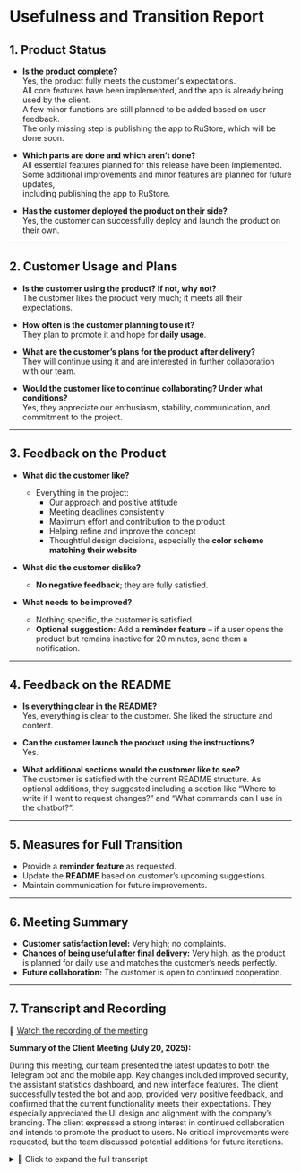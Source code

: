 # Usefulness and Transition Report

## 1. Product Status

- **Is the product complete?**  
  Yes, the product fully meets the customer's expectations.  
  All core features have been implemented, and the app is already being used by the client.  
  A few minor functions are still planned to be added based on user feedback.  
  The only missing step is publishing the app to RuStore, which will be done soon.

- **Which parts are done and which aren’t done?**  
  All essential features planned for this release have been implemented.  
  Some additional improvements and minor features are planned for future updates,  
  including publishing the app to RuStore.
  
- **Has the customer deployed the product on their side?**  
  Yes, the customer can successfully deploy and launch the product on their own.

---

## 2. Customer Usage and Plans

- **Is the customer using the product? If not, why not?**  
  The customer likes the product very much; it meets all their expectations.

- **How often is the customer planning to use it?**  
  They plan to promote it and hope for **daily usage**.

- **What are the customer’s plans for the product after delivery?**  
  They will continue using it and are interested in further collaboration with our team.

- **Would the customer like to continue collaborating? Under what conditions?**  
  Yes, they appreciate our enthusiasm, stability, communication, and commitment to the project.

---

## 3. Feedback on the Product

- **What did the customer like?**  
  - Everything in the project:  
    - Our approach and positive attitude  
    - Meeting deadlines consistently  
    - Maximum effort and contribution to the product  
    - Helping refine and improve the concept  
    - Thoughtful design decisions, especially the **color scheme matching their website**  

- **What did the customer dislike?**  
  - **No negative feedback**; they are fully satisfied.

- **What needs to be improved?**  
  - Nothing specific, the customer is satisfied.  
  - **Optional suggestion:** Add a **reminder feature** – if a user opens the product but remains inactive for 20 minutes, send them a notification.

---

## 4. Feedback on the README

- **Is everything clear in the README?**  
  Yes, everything is clear to the customer. She liked the structure and content.

- **Can the customer launch the product using the instructions?**  
  Yes.

- **What additional sections would the customer like to see?**  
  The customer is satisfied with the current README structure. As optional additions, they suggested including a section like “Where to write if I want to request changes?” and “What commands can I use in the chatbot?”.

---

## 5. Measures for Full Transition

- Provide a **reminder feature** as requested.  
- Update the **README** based on customer’s upcoming suggestions.  
- Maintain communication for future improvements.

---

## 6. Meeting Summary

- **Customer satisfaction level:** Very high; no complaints.  
- **Chances of being useful after final delivery:** Very high, as the product is planned for daily use and matches the customer’s needs perfectly.  
- **Future collaboration:** The customer is open to continued cooperation.

---

## 7. Transcript and Recording

📎 [Watch the recording of the meeting](https://disk.yandex.com.ge/i/_k-2plrT62vhVQ)

**Summary of the Client Meeting (July 20, 2025):**

During this meeting, our team presented the latest updates to both the Telegram bot and the mobile app. Key changes included improved security, the assistant statistics dashboard, and new interface features. The client successfully tested the bot and app, provided very positive feedback, and confirmed that the current functionality meets their expectations. They especially appreciated the UI design and alignment with the company’s branding. The client expressed a strong interest in continued collaboration and intends to promote the product to users. No critical improvements were requested, but the team discussed potential additions for future iterations.

<details>
  <summary>📄 Click to expand the full transcript</summary>


**[RUS]**
  
(0:00) привет! (0:03) привет! у тебя микрофон выключен. (0:18) отлично, всё. ребят, привет! (0:20) так, давайте, рассказывайте.
(0:24) так, о боту я пока покажу по-быстрому. опять же, были изменения в основном по безопасности. (0:33) в том числе для менеджеров сделан список ассистентов со статистикой.
(0:54) камин вписывается и автоматически сохраняется. (1:01) сейчас я приближусь чуть-чуть, потому что, я думаю, видно довольно плохо. (1:17) вот так вот.
(1:22) можно открыть, тут список всех ассистентов, и вот получается статистика определённая. (1:33) ты можешь выбрать ассистента, кто с тобой работал, кто возьмёт задачу в класс. (1:37) ну, ещё написать им, отправить что-то, условно, сообщение.
(1:45) и оно им придёт, и удалить. (1:50) ну, в случае чего, мы добавили эту кнопку, чтобы в случае чего удалить. (1:58) но она применяться вполне может и не будет.
(2:05) тут все ассистенты отображаются, плюс чуть-чуть ускорили. (2:14) базу ускорили, изменили, но, я думаю, код показывать смысла особо не имеет. (2:24) потому что он тяжёлый очень.
(2:29) поэтому, по боту, из интерфейса, это пока всё. (2:36) ну, это здорово, это очень классно, это очень ориентировано на клиента максимально, чтобы это было удобно. (2:44) я прямо очень в восторге.
здорово придумали, ребята. (2:52) теперь по приложению вам покажет. (2:57) по приложению я пока пытаюсь, я борюсь с эмулятором, пытаюсь запустить приложение.
(3:03) сейчас, если не получится, пускай Диана тогда сделает свою часть, и я попробую показать ещё раз потом. (3:13) ребята, вы можете что-нибудь виднее показать? (3:17) сейчас я. (3:27) так, я всё-таки смог запустить приложение. (3:30) о, отлично.
(3:31) могу показать. (3:33) отлично. (3:34) так, Диана, тогда ты следующая.
(3:36) ага, хорошо. (3:57) вот продолжение справа у нас. (4:02) вы видите же, да? (4:04) да, да, да, я вижу полностью всё, да.
(4:06) ну, по изменениям пока что всё вот так. (4:11) это отображение от эмулятора, ему тяжело уже. (4:15) так, мы добавили примеры задач.
(4:18) то есть здесь личные задачи. (4:20) пока дизайн не замысловатый, но это всё возможно изменить. (4:24) достаточно.
мне и так всё уже нравится очень, да. (4:27) да, то есть здесь вот личные задачи подсвечены, можно приближиться к бизнес-задачам посмотреть. (4:33) класс.
(4:33) такие возможны. (4:41) есть документация. (4:43) здесь всё, что связано с законом о персональных данных.
(4:47) вот эти все дела. (4:48) их тоже можно будет потом изменить, потому что я ориентировался на тот файл, который у вас существует в боте. (4:56) и поэтому, мне кажется, как-то под мобильное приложение можно будет переделать это всё дело.
(5:02) ну, а нас... (5:06) я тоже быстренько сделал экранчик. (5:12) так, ладно, не будем переходить туда сейчас. (5:32) так, угу.
(5:35) и также при входе в приложение появляется экран с просьбой регистрации в телеграм. (5:43) у меня сейчас его не было. (5:45) поэтому нажимаю далить аккаунт.
ну, потому что я уже заходил раньше. (5:51) далить аккаунт. добро пожаловать.
(5:55) продолжить. (5:57) и войдите в свою игру на телеграм. (5:59) можно также посмотреть документацию на этой странице.
(6:05) так, ну и мы заходим. (6:08) ну, на эмуляторе ничего не будет, потому что здесь телеграм-аккаунта очевидно нет. (6:14) ну, а если запускать на телефоне, то хром не отвечает, видите? (6:19) ну, да.
(6:21) всё должно работать. (6:23) проходит регистрация через телеграм-аккаунт. (6:33) что-то, ребят, классно, мне нравится очень.
(6:36) приятный интерфейс. (6:39) настолько максимально простое, понятное и ориентированное на клиента, здорово. (6:44) класс.
(6:47) так, ну, с моей стороны всё. (6:50) ага, я могу тогда сейчас показать ещё файл вот этот. (6:56) у нас, получается, попросили, чтобы вы хотели в него или убрать из него, или что-то ещё в него вписать.
(7:09) какие дополнительные разделы вы бы хотели там видеть? (7:13) а это где дополнительные разделы? (7:15) это получается в файле описания проекта. (7:28) да, я поняла. (7:30) в описании проекта.
(7:31) а вы мне отправите ссылку на этот файл. (7:37) ну, или вот я его показываю. (7:42) это как история проверочная, я должна посмотреть, насколько мне устраивает то, что вы мне сейчас показали, и в этом файле всё заполнить.
(7:49) какая-то некая промежуточная фиксация результатов. (7:52) там ничего заполнять не нужно, это получается как файл просто с информацией, как этим пользоваться, краткое описание того, что мы сделали. (8:01) отлично.
да, отправляйте, я почитаю. (8:07) так, ну и нужно на пару вопросов ответить. (8:12) получается, хотели бы вы использовать наш продукт, и если нет, то что бы вам мешало? (8:19) я хочу, да, использовать ваш продукт, он мне очень нравится, полностью соответствует всем моим ожиданиям, и даже больше.
(8:28) так, а как часто вы планируете его использовать? (8:33) я же его планирую не использовать, я его планирую продвигать, и надеюсь, что его люди будут использовать на ежедневной основе, в течение подписки, которые они предъявили. (8:47) очень надеемся, что наши клиенты будут использовать продукты на ежедневной основе. (8:54) так, ну, тот вопрос, все ли понятно вам из файла, но файл вы, получается, потом прочитаете, вы как бы нам напишите тогда ответы? (9:03) да, да, конечно.
(9:05) вот, я скинул его. (9:07) ответы до какого времени числа надо написать, ребята? (9:17) наверное, до воскресенья, да? (9:19) наверное, да, наверное, до воскресенья. (9:22) все, хорошо, ну, да, чтобы я просто, я могла бы на понедельник отложить, если до воскресенья, то все окей.
(9:29) если вдруг я буду, если я до 11, до 10, до 11 воскресенья не отправила файл, разумно меня вызвать и любыми вариантами напомнить, что надо сделать. (9:39) я такой студент, как и вы. (9:46) понимаю важность этой задачи, но нахожусь на выездной поездке в тайге, поэтому в садовом домике сижу.
(9:54) и у нас здесь очень хорошо понять, простите, если я вдруг, я говорю, если забуду, напомню. (9:59) Полина тоже можно дергать, всех можно поднять на уши, она тут вместе со мной, поэтому мы с ней обязательно сделаем. (10:08) так, сможете ли вы запустить сами продукт наш? (10:13) да, конечно.
(10:17) у нас есть еще инструкция в файле, которую можно, если что. (10:23) а какие доработки вы бы хотели? (10:26) у меня пока нет никаких пожеланий по доработкам, меня устраивает все полностью и приложение, и чат-бот. (10:35) хотели бы продолжать сотрудничество с нашей командой? (10:39) да, мне понравилось сотрудничество с вашей командой, и настроение ваше понравилось, и ваша стабильность, и то, как вы вели с нами коммуникацию.
(10:50) это 10 из 10. (10:58) что вам понравилось, что вам не понравилось? (11:02) понравилось в работе в команде, во всем проекте, мне ваша команда понравилась, ваш подход с юморком, какие-то мемчики, настроение классное. (11:16) вы приходите всегда готовые, нравится, что мы очень в короткие сроки ужимаемся по нашим встречам, потому что вы максимально подготовлены к этому.
(11:26) приходите, выдали информацию, я ее получила, ушла думать, что дальше. (11:31) ладно, нет, не ушла думать, что дальше, мне еще очень понравилось, что вы продумали все за нас, до мелочей. (11:37) ребята, вы подумали столько, я это чувствую в вашем продукте, чувствую часть вас, что вы вложили, все тексты вы придумали, все разделы.
(11:47) вы подумали со стороны клиента, подумали со стороны компании, как сделать так, чтобы у меня была реализованная возможность отчетности. (11:53) это мне тоже очень сильно понравилось. (11:58) особенно хочу отметить, что дизайном девочки занимались, мне очень понравился дизайн, и это сделано в нашей любимой цветовой гамме.
(12:07) классно, что вы зашли на сайт компании, сделали не просто продукт, а то, что визуально меня очень сильно радует. (12:14) да, конечно, мне эти цвета, я не просто так их выбирала для моей компании. (12:18) и теперь это реализовано в цветовой гамме бота, вот этого проекта.
(12:23) это очень здорово, это дико приятно, то, что я совершенно не ожидала. (12:28) и вся работа с вами для меня это было чуть больше, чем я в принципе от вас ожидала. (12:34) вы знаете, каждую неделю просто предугадывали и выдавали что-то новое, совершенное, классное, чудесное.
(12:40) вот за это все я вам благодарна. (12:42) нет никаких минусов, у нас не было минусов. (12:46) ребят, у нас не было минусов вообще.
(12:50) и что нужно улучшить? (12:54) мне вообще ничего добавить. (12:56) можно мне память улучшить, чтобы я приходила на встречу с вами вовремя. (13:03) это было бы хорошо, я была бы рада.
(13:06) это было бы хорошо, да. (13:07) но так, конечно, к вам нет вопросов, вы меня еще дождались. (13:11) это вообще... за это отдельная благодарность.
(13:19) тогда на этом все вопросы. (13:22) остальные я в группу скину потом. (13:25) когда вы прочитаете, напишите.
(13:28) хорошо, договорились. (13:30) надо его полностью прочитать и написать, отписаться в чат, что с файлом ознакомились, что есть какие-то практики. (13:37) я надеюсь, все отлично.
(13:38) да? (13:39) все. (13:41) все. (13:42) ладно.
(13:43) спасибо. (13:44) ребят, спасибо за встречу. (13:47) вам тоже спасибо большое.
(13:49) пока-пока.

**[ENG]**

(0:00) Hi!
(0:03) Hi! Your mic is off.
(0:18) Great, all set. Hi, everyone!
(0:20) Okay, let’s get started—tell us what’s up.
(0:24) I’ll quickly show the bot part first. Most changes were related to security.
(0:33) We added a list of assistants with stats for managers.
(0:54) The check-in logs automatically and saves.
(1:01) Let me zoom in a bit, it’s probably hard to see.
(1:17) Like this.
(1:22) You can open it, see the full list of assistants, and stats.
(1:33) You can pick the assistant you worked with, or who will take a class task.
(1:37) And send them a message if needed.
(1:45) They’ll receive it, and you can also delete if necessary.
(1:50) We added the delete button just in case, even if it may not be needed.
(1:58) All assistants are listed, and we also sped things up a bit.
(2:14) The database is now faster, changed a bit, but I don’t think it makes sense to show code.
(2:24) It’s heavy.
(2:29) So that’s it for the bot interface for now.
(2:36) That’s great, really client-centered and convenient.
(2:44) I’m honestly very impressed.
(2:52) Now you’ll see the app part.
(2:57) I’m still fighting with the emulator trying to launch the app.
(3:03) If it doesn’t work, let Diana do her part and I’ll try again.
(3:13) Can you guys show something more clearly in the meantime?
(3:17) Okay, one sec.
(3:27) I managed to launch the app.
(3:30) Oh, nice.
(3:31) I can show it now.
(3:33) Great.
(3:34) Diana, you’re up next.
(3:36) Got it.
(3:57) This is the continuation on the right side.
(4:02) You can see it, right?
(4:04) Yes, I see it all.
(4:06) That’s all for the recent changes.
(4:11) Emulator’s a bit overloaded with display.
(4:15) We added task examples.
(4:18) These are personal tasks.
(4:20) The design is simple for now, but that can all be changed.
(4:24) I already love it the way it is.
(4:27) These are personal tasks, and you can scroll to business tasks.
(4:33) Cool.
(4:41) There’s documentation.
(4:43) Everything about personal data law is there.
(4:47) All of that.
(4:48) It can also be adapted later—I based it on the bot’s file.
(4:56) So we could redesign it more mobile-friendly.
(5:02) And here’s our…
(5:06) I also made a quick screen.
(5:12) Never mind, let’s not go there now.
(5:32) Right.
(5:35) There’s also a screen that pops up asking you to register via Telegram.
(5:43) I didn’t see it just now,
(5:45) probably because I logged in earlier.
(5:51) So I delete account,
(5:55) welcome screen,
(5:57) continue,
(5:59) and log in via Telegram.
(6:05) You can also view the docs on this page.
(6:08) On the emulator it won’t work of course, no Telegram account.
(6:14) But on an actual phone it does.
(6:19) Chrome’s unresponsive right now.
(6:21) Should work normally though.
(6:23) Registration goes through Telegram account.
(6:33) This is really cool, guys, I love it.
(6:36) Very user-friendly interface.
(6:39) Super simple, clear, and client-focused. Awesome.
(6:47) That’s all from my side.
(6:50) I can show one more file.
(6:56) We were asked what you’d like to add or remove from it.
(7:09) What other sections would you like to see in it?
(7:13) Where exactly?
(7:15) In the project description file.
(7:28) Oh, got it.
(7:30) In the description file.
(7:31) Will you send me the link?
(7:37) Or I’m showing it here.
(7:42) It’s like a checkpoint—I review what you’ve shown and confirm if it’s good.
(7:49) Some kind of interim result.
(7:52) You don’t have to fill anything in—it’s just a usage guide and a summary.
(8:01) Perfect.
(8:07) Now a few questions.
(8:12) Would you want to use our product? If not—what’s stopping you?
(8:19) Yes, I do! I really like it, it exceeds all my expectations.
(8:28) How often do you plan to use it?
(8:33) I won’t be the one using it—I’ll promote it, and I hope others use it daily during their subscription.
(8:47) We also hope daily use by clients.
(8:54) Do you understand everything from the file? You’ll read it later and send your answers?
(9:03) Yes, of course.
(9:05) I’ve sent it.
(9:07) By when should I send the answers, guys?
(9:17) Maybe by Sunday?
(9:19) Yeah, probably Sunday.
(9:22) Okay, then I won’t postpone until Monday—Sunday’s fine.
(9:29) If I don’t send by 10–11 PM Sunday, feel free to remind me by any means.
(9:39) I’m just like you guys, a student.
(9:46) I know it’s important, but I’m currently in a remote cabin in the forest.
(9:54) Great nature here, sorry if I forget—just ping me.
(9:59) You can nudge Polina too—she’s with me, and we’ll get it done.
(10:08) Will you be able to run the product yourself?
(10:13) Yes, of course.
(10:17) We also have instructions in the file.
(10:23) Any improvements you’d like to see?
(10:26) None right now—I’m totally satisfied with the app and bot.
(10:35) Would you like to continue working with our team?
(10:39) Yes! I liked your vibe, your stability, the way you communicate.
(10:50) It’s a 10 out of 10.
(10:58) What did you like or dislike?
(11:02) I loved the team spirit, the humor, the memes.
(11:16) You’re always prepared and keep our meetings short and efficient.
(11:26) You come in, give updates, I process them.
(11:31) Okay, maybe not think, but I loved how much thought you put in.
(11:37) I feel the heart you put into this—every line of text, every feature.
(11:47) You thought from both the client and business perspective.
(11:53) That reporting functionality was brilliant too.
(11:58) Shout-out to the girls for the design—it’s in my favorite colors.
(12:07) So nice that you looked at our website and made it visually match.
(12:14) Those colors weren’t random—I picked them for my company.
(12:18) Now they’re part of this bot’s UI.
(12:23) It’s such a lovely surprise.
(12:28) Working with you exceeded my expectations.
(12:34) Each week you delivered something new and amazing.
(12:40) I’m so thankful for everything.
(12:42) There were no downsides.
(12:46) Seriously, no issues at all.
(12:50) What should be improved?
(12:54) Nothing—maybe just my memory so I show up to meetings on time.
(13:03) That would help, I’d love that.
(13:07) But seriously—thank you for waiting for me.
(13:11) I appreciate that a lot.
(13:19) That’s it for the questions.
(13:22) I’ll post the rest in the chat later.
(13:25) Let me know once you’ve read the file.
(13:28) Okay, agreed.
(13:30) Please confirm in the chat that you’ve reviewed the file.
(13:37) I hope everything is great.
(13:38) Yeah?
(13:39) That’s all.
(13:41) All good.
(13:42) Okay.
(13:43) Thanks.
(13:44) Thanks for the meeting, guys.
(13:47) Thanks to you too.
(13:49) Bye-bye!

</details>
